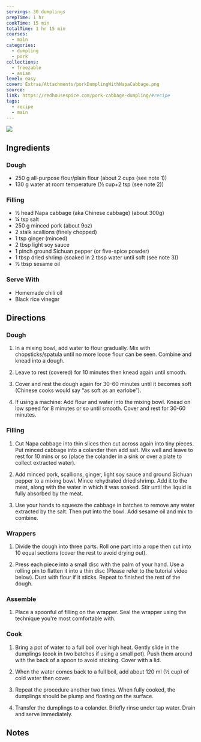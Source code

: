 ```yaml
---
servings: 30 dumplings
prepTime: 1 hr
cookTime: 15 min
totalTime: 1 hr 15 min
courses:
  - main
categories:
  - dumpling
  - pork
collections:
  - freezable
  - asian
level: easy
cover: Extras/Attachments/porkDumplingWithNapaCabbage.png
source:
link: https://redhousespice.com/pork-cabbage-dumpling/#recipe
tags:
  - recipe
  - main
---
```


![](Extras/Attachments/porkDumplingWithNapaCabbage.png)


## Ingredients

### Dough

- 250 g all-purpose flour/plain flour (about 2 cups (see note 1))
- 130 g water at room temperature (½ cup+2 tsp (see note 2))

### Filling

- ½ head Napa cabbage (aka Chinese cabbage) (about 300g)
- ¼ tsp salt
- 250 g minced pork (about 9oz)
- 2 stalk scallions (finely chopped)
- 1 tsp ginger (minced)
- 2 tbsp light soy sauce
- 1 pinch ground Sichuan pepper (or five-spice powder)
- 1 tbsp dried shrimp (soaked in 2 tbsp water until soft (see note 3))
- ½ tbsp sesame oil

### Serve With

- Homemade chili oil
- Black rice vinegar


## Directions

### Dough

1. In a mixing bowl, add water to flour gradually. Mix with chopsticks/spatula until no more loose flour can be seen. Combine and knead into a dough. 

2. Leave to rest (covered) for 10 minutes then knead again until smooth.

3. Cover and rest the dough again for 30-60 minutes until it becomes soft (Chinese cooks would say “as soft as an earlobe”).

4. If using a machine: Add flour and water into the mixing bowl. Knead on low speed for 8 minutes or so until smooth. Cover and rest for 30-60 minutes.


### Filling

1. Cut Napa cabbage into thin slices then cut across again into tiny pieces. Put minced cabbage into a colander then add salt. Mix well and leave to rest for 10 mins or so (place the colander in a sink or over a plate to collect extracted water).

2. Add minced pork, scallions, ginger, light soy sauce and ground Sichuan pepper to a mixing bowl. Mince rehydrated dried shrimp. Add it to the meat, along with the water in which it was soaked. Stir until the liquid is fully absorbed by the meat.

3. Use your hands to squeeze the cabbage in batches to remove any water extracted by the salt. Then put into the bowl. Add sesame oil and mix to combine. 


### Wrappers

1. Divide the dough into three parts. Roll one part into a rope then cut into 10 equal sections (cover the rest to avoid drying out).

2. Press each piece into a small disc with the palm of your hand. Use a rolling pin to flatten it into a thin disc (Please refer to the tutorial video below). Dust with flour if it sticks. Repeat to finished the rest of the dough.


### Assemble

1. Place a spoonful of filling on the wrapper. Seal the wrapper using the technique you're most comfortable with.


### Cook

1. Bring a pot of water to a full boil over high heat. Gently slide in the dumplings (cook in two batches if using a small pot). Push them around with the back of a spoon to avoid sticking. Cover with a lid.

2. When the water comes back to a full boil, add about 120 ml (½ cup) of cold water then cover.

3. Repeat the procedure another two times. When fully cooked, the dumplings should be plump and floating on the surface.

4. Transfer the dumplings to a colander. Briefly rinse under tap water. Drain and serve immediately.


## Notes
